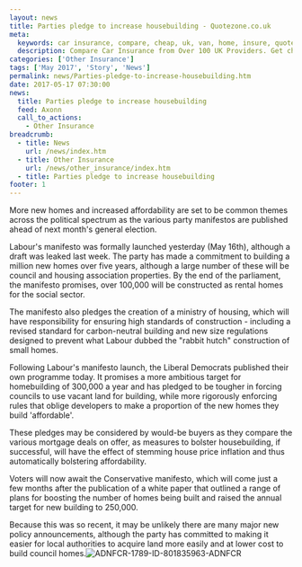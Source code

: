 ```yaml
---
layout: news
title: Parties pledge to increase housebuilding - Quotezone.co.uk
meta:
  keywords: car insurance, compare, cheap, uk, van, home, insure, quotes, online, comparison, bike, loans, life
  description: Compare Car Insurance from Over 100 UK Providers. Get cheap quotes online now using our fast, free, secure comparison site
categories: ['Other Insurance']
tags: ['May 2017', 'Story', 'News']
permalink: news/Parties-pledge-to-increase-housebuilding.htm
date: 2017-05-17 07:30:00
news:
  title: Parties pledge to increase housebuilding
  feed: Axonn
  call_to_actions:
    - Other Insurance
breadcrumb:
  - title: News
    url: /news/index.htm
  - title: Other Insurance
    url: /news/other_insurance/index.htm
  - title: Parties pledge to increase housebuilding
footer: 1
---
```


More new homes and increased affordability are set to be common themes across the political spectrum as the various party manifestos are published ahead of next month&#39;s general election.

Labour&#39;s manifesto was formally launched yesterday (May 16th), although a draft was leaked last week. The party has made a commitment to building a million new homes over five years, although a large number of these will be council and housing association properties. By the end of the parliament, the manifesto promises, over 100,000 will be constructed as rental homes for the social sector.

The manifesto also pledges the creation of a ministry of housing, which will have responsibility for ensuring high standards of construction - including a revised standard for carbon-neutral building and new size regulations designed to prevent what Labour dubbed the &quot;rabbit hutch&quot; construction of small homes.

Following Labour&#39;s manifesto launch, the Liberal Democrats published their own programme today. It promises a more ambitious target for homebuilding of 300,000 a year and has pledged to be tougher in forcing councils to use vacant land for building, while more rigorously enforcing rules that oblige developers to make a proportion of the new homes they build &#39;affordable&#39;.

These pledges may be considered by would-be buyers as they compare the various mortgage deals on offer, as measures to bolster housebuilding, if successful, will have the effect of stemming house price inflation and thus automatically bolstering affordability.&nbsp;

Voters will now await the Conservative manifesto, which will come just a few months after the publication of a white paper that outlined a range of plans for boosting the number of homes being built and raised the annual target for new building to 250,000.

Because this was so recent, it may be unlikely there are many major new policy announcements, although the party has committed to making it easier for local authorities to acquire land more easily and at lower cost to build council homes.<img alt="ADNFCR-1789-ID-801835963-ADNFCR" src="http://feeds.directnews.co.uk/feedtrack/justcopyright.gif?feedid=1789&itemid=801835963" />